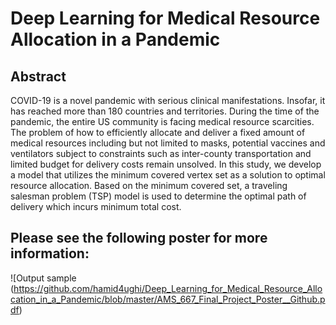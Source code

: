 # Deep Learning for Medical Resource Allocation in a Pandemic

## Abstract

COVID-19 is a novel pandemic with serious clinical manifestations. Insofar, it has reached more than 180 countries and territories. During the time of the pandemic, the entire US community is facing medical resource scarcities. The problem of how to efficiently allocate and deliver a fixed amount of medical resources including but not limited to masks, potential vaccines and ventilators subject to constraints such as inter-county transportation and limited budget for delivery costs remain unsolved. In this study, we develop a model that utilizes the minimum covered vertex set as a solution to optimal resource allocation. Based on the minimum covered set, a traveling salesman problem (TSP) model is used to determine the optimal path of delivery which incurs minimum total cost.

## Please see the following poster for more information:

![Output sample (https://github.com/hamid4ughi/Deep_Learning_for_Medical_Resource_Allocation_in_a_Pandemic/blob/master/AMS_667_Final_Project_Poster__Github.pdf)
